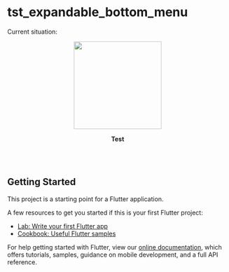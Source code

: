 # tst_expandable_bottom_menu

Current situation:

<div align="center">
	<img src="tree/master/images/Start.png" height="200">
	<p>
		<b>Test</b>
	</p>
	<br>
	<br>
</div>



## Getting Started

This project is a starting point for a Flutter application.

A few resources to get you started if this is your first Flutter project:

- [Lab: Write your first Flutter app](https://flutter.dev/docs/get-started/codelab)
- [Cookbook: Useful Flutter samples](https://flutter.dev/docs/cookbook)

For help getting started with Flutter, view our
[online documentation](https://flutter.dev/docs), which offers tutorials,
samples, guidance on mobile development, and a full API reference.
